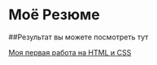 # Моё Резюме
##Результат вы можете посмотреть тут

[Моя первая работа на HTML и CSS](https://vfhbz05.github.io/-/%D0%A0%D0%B5%D0%B7%D1%8E%D0%BC%D0%B5.html)
